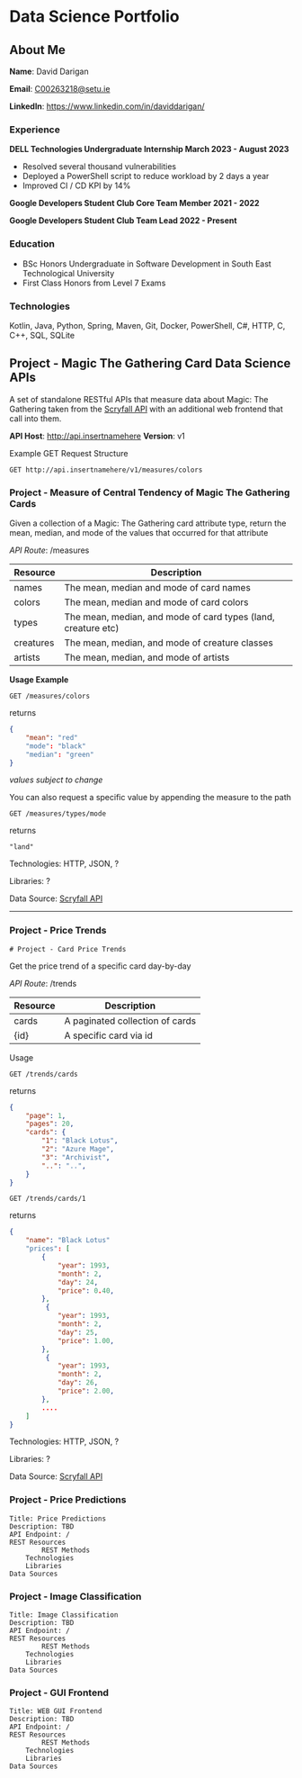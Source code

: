 # Data Science Portfolio

## About Me

__Name__: David Darigan

__Email__: C00263218@setu.ie

__LinkedIn__: https://www.linkedin.com/in/daviddarigan/

### Experience

__DELL Technologies Undergraduate Internship March 2023 - August 2023__
- Resolved several thousand vulnerabilities
- Deployed a PowerShell script to reduce workload by 2 days a year
- Improved CI / CD KPI by 14%

__Google Developers Student Club Core Team Member 2021 - 2022__

__Google Developers Student Club Team Lead 2022 - Present__

### Education

* BSc Honors Undergraduate in Software Development in South East Technological University
* First Class Honors from Level 7 Exams

### Technologies

Kotlin, Java, Python, Spring, Maven, Git, Docker, PowerShell, C#, HTTP, C, C++, SQL, SQLite

## Project - Magic The Gathering Card Data Science APIs

A set of standalone RESTful APIs that measure data about Magic: The Gathering taken from the [Scryfall API](https://scryfall.com/docs/api) with an 		additional web frontend that call into them.

__API Host__: http://api.insertnamehere
__Version__: v1

Example GET Request Structure

```http
GET http://api.insertnamehere/v1/measures/colors
```

### Project - Measure of Central Tendency of Magic The Gathering Cards

Given a collection of a Magic: The Gathering card attribute type, return the mean, median, and mode of the values that occurred for that attribute

*API Route*: /measures 

| Resource 	| Description								|
|---------------|-----------------------------------------------------------------------|
| names    	| The mean, median and mode of card names				|
| colors   	| The mean, median and mode of card colors				|
| types    	| The mean, median, and mode of card types (land, creature etc)		|
| creatures	| The mean, median, and mode of creature classes			|
| artists	| The mean, median, and mode of artists					|

__Usage Example__

```http
GET /measures/colors
```

returns

```json
{
    "mean": "red"
    "mode": "black"
    "median": "green"
}
```
_values subject to change_

You can also request a specific value by appending the measure to the path

```http
GET /measures/types/mode
```

returns

```
"land"
```

Technologies: HTTP, JSON, ?

Libraries: ?

Data Source: [Scryfall API](https://api.scryfall.com)

_____________

### Project - Price Trends

	# Project - Card Price Trends

Get the price trend of a specific card day-by-day

*API Route*: /trends

| Resource | Description                     |
|----------|---------------------------------|
| cards    | A paginated collection of cards |
| {id}     | A specific card via id          |

Usage

```http
GET /trends/cards
```

returns

```json
{
    "page": 1,
    "pages": 20,
    "cards": {
        "1": "Black Lotus",
        "2": "Azure Mage",
        "3": "Archivist",
        "..": "..",
    }
}
```

```http
GET /trends/cards/1
```

returns

```json
{
    "name": "Black Lotus"
    "prices": [
        {
            "year": 1993,
            "month": 2,
            "day": 24,
            "price": 0.40,
        },
         {
            "year": 1993,
            "month": 2,
            "day": 25,
            "price": 1.00,
        },
         {
            "year": 1993,
            "month": 2,
            "day": 26,
            "price": 2.00,
        },
        ....
    ]
}
```

Technologies: HTTP, JSON, ?

Libraries: ?

Data Source: [Scryfall API](https://api.scryfall.com)


### Project - Price Predictions

	Title: Price Predictions
 	Description: TBD
  	API Endpoint: /
   	REST Resources
    		REST Methods
      	Technologies
       	Libraries
	Data Sources

### Project - Image Classification

	Title: Image Classification
 	Description: TBD
  	API Endpoint: /
   	REST Resources
    		REST Methods
      	Technologies
       	Libraries
	Data Sources

### Project - GUI Frontend

	Title: WEB GUI Frontend
 	Description: TBD
  	API Endpoint: /
   	REST Resources
    		REST Methods
      	Technologies
       	Libraries
	Data Sources

